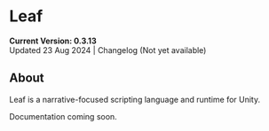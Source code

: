 # Leaf

**Current Version: 0.3.13**  
Updated 23 Aug 2024 | Changelog (Not yet available)

## About
Leaf is a narrative-focused scripting language and runtime for Unity.

Documentation coming soon.
